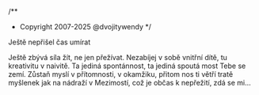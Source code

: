 /**
* Copyright 2007-2025 @dvojitywendy
*/

Ještě nepřišel čas umírat

Ještě zbývá síla žít,
ne jen přežívat.
Nezabíjej v sobě vnitřní dítě,
tu kreativitu v naivitě.
Ta jediná spontánnost,
ta jediná spoutá most
Tebe se zemí.
Zůstaň myslí v přítomnosti,
v okamžiku, přitom nos ti
větří tratě myšlenek jak na nádraží v Mezimostí,
což je občas k nepřežití,
zdá se mi…
